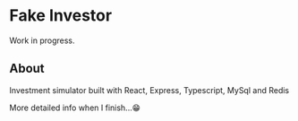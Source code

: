 # Fake Investor

Work in progress.

## About

Investment simulator built with React, Express, Typescript, MySql and Redis

More detailed info when I finish...😁
